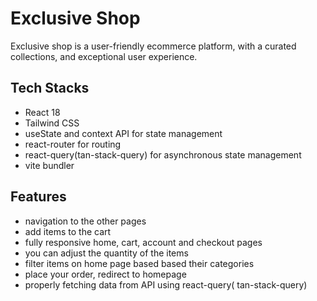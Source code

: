 # Exclusive Shop

Exclusive shop is a user-friendly ecommerce platform, with a curated collections, and exceptional user experience.

## Tech Stacks

- React 18
- Tailwind CSS
- useState and context API for state management
- react-router for routing
- react-query(tan-stack-query) for asynchronous state management
- vite bundler

## Features

- navigation to the other pages
- add items to the cart
- fully responsive home, cart, account and checkout pages
- you can adjust the quantity of the items
- filter items on home page based based their categories
- place your order, redirect to homepage
- properly fetching data from API using react-query( tan-stack-query)
